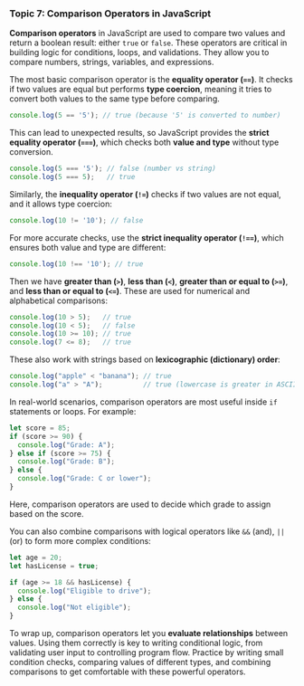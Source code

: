 ### Topic 7: Comparison Operators in JavaScript

**Comparison operators** in JavaScript are used to compare two values and return a boolean result: either `true` or `false`. These operators are critical in building logic for conditions, loops, and validations. They allow you to compare numbers, strings, variables, and expressions.

The most basic comparison operator is the **equality operator (`==`)**. It checks if two values are equal but performs **type coercion**, meaning it tries to convert both values to the same type before comparing.

```javascript
console.log(5 == '5'); // true (because '5' is converted to number)
```

This can lead to unexpected results, so JavaScript provides the **strict equality operator (`===`)**, which checks both **value and type** without type conversion.

```javascript
console.log(5 === '5'); // false (number vs string)
console.log(5 === 5);   // true
```

Similarly, the **inequality operator (`!=`)** checks if two values are not equal, and it allows type coercion:

```javascript
console.log(10 != '10'); // false
```

For more accurate checks, use the **strict inequality operator (`!==`)**, which ensures both value and type are different:

```javascript
console.log(10 !== '10'); // true
```

Then we have **greater than (`>`)**, **less than (`<`)**, **greater than or equal to (`>=`)**, and **less than or equal to (`<=`)**. These are used for numerical and alphabetical comparisons:

```javascript
console.log(10 > 5);   // true
console.log(10 < 5);   // false
console.log(10 >= 10); // true
console.log(7 <= 8);   // true
```

These also work with strings based on **lexicographic (dictionary) order**:

```javascript
console.log("apple" < "banana"); // true
console.log("a" > "A");          // true (lowercase is greater in ASCII)
```

In real-world scenarios, comparison operators are most useful inside `if` statements or loops. For example:

```javascript
let score = 85;
if (score >= 90) {
  console.log("Grade: A");
} else if (score >= 75) {
  console.log("Grade: B");
} else {
  console.log("Grade: C or lower");
}
```

Here, comparison operators are used to decide which grade to assign based on the score.

You can also combine comparisons with logical operators like `&&` (and), `||` (or) to form more complex conditions:

```javascript
let age = 20;
let hasLicense = true;

if (age >= 18 && hasLicense) {
  console.log("Eligible to drive");
} else {
  console.log("Not eligible");
}
```

To wrap up, comparison operators let you **evaluate relationships** between values. Using them correctly is key to writing conditional logic, from validating user input to controlling program flow. Practice by writing small condition checks, comparing values of different types, and combining comparisons to get comfortable with these powerful operators.
